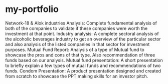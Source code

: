 # my-portfolio
Network-18 & Alok industries Analysis: Complete fundamental analysis of both of the companies to validate if these companies were worth the investment at that point. 
Industry analysis: A complete sectoral analysis of the alcoholic beverages industry to get an overview of the particular sector and also analysis of the listed companies in that sector for investment purposes.
Mutual Fund Report: Analysis of a type of Mutual fund to showcase the pros and cons of that type. Also recommendation of three funds based on our analysis.
Mutual fund presentation: A short presentation to briefly explain a few types of mutual funds and recommendations of two funds.
Condom Presentation: A product presentation designed and created from scratch to showcase the PPT making skills for an investor pitch.
